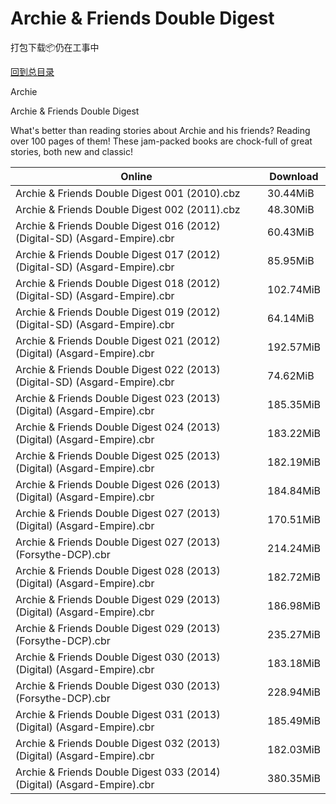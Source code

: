 # Archie & Friends Double Digest

打包下载📦仍在工事中

[回到总目录](/Catalogs.md)

Archie

Archie & Friends Double Digest

What's better than reading stories about Archie and his friends? Reading over 100 pages of them! These jam-packed books are chock-full of great stories, both new and classic!





Online | Download
--- | ---
Archie & Friends Double Digest 001 (2010).cbz | 30.44MiB
Archie & Friends Double Digest 002 (2011).cbz | 48.30MiB
Archie & Friends Double Digest 016 (2012) (Digital-SD) (Asgard-Empire).cbr | 60.43MiB
Archie & Friends Double Digest 017 (2012) (Digital-SD) (Asgard-Empire).cbr | 85.95MiB
Archie & Friends Double Digest 018 (2012) (Digital-SD) (Asgard-Empire).cbr | 102.74MiB
Archie & Friends Double Digest 019 (2012) (Digital-SD) (Asgard-Empire).cbr | 64.14MiB
Archie & Friends Double Digest 021 (2012) (Digital) (Asgard-Empire).cbr | 192.57MiB
Archie & Friends Double Digest 022 (2013) (Digital-SD) (Asgard-Empire).cbr | 74.62MiB
Archie & Friends Double Digest 023 (2013) (Digital) (Asgard-Empire).cbr | 185.35MiB
Archie & Friends Double Digest 024 (2013) (Digital) (Asgard-Empire).cbr | 183.22MiB
Archie & Friends Double Digest 025 (2013) (Digital) (Asgard-Empire).cbr | 182.19MiB
Archie & Friends Double Digest 026 (2013) (Digital) (Asgard-Empire).cbr | 184.84MiB
Archie & Friends Double Digest 027 (2013) (Digital) (Asgard-Empire).cbr | 170.51MiB
Archie & Friends Double Digest 027 (2013) (Forsythe-DCP).cbr | 214.24MiB
Archie & Friends Double Digest 028 (2013) (Digital) (Asgard-Empire).cbr | 182.72MiB
Archie & Friends Double Digest 029 (2013) (Digital) (Asgard-Empire).cbr | 186.98MiB
Archie & Friends Double Digest 029 (2013) (Forsythe-DCP).cbr | 235.27MiB
Archie & Friends Double Digest 030 (2013) (Digital) (Asgard-Empire).cbr | 183.18MiB
Archie & Friends Double Digest 030 (2013) (Forsythe-DCP).cbr | 228.94MiB
Archie & Friends Double Digest 031 (2013) (Digital) (Asgard-Empire).cbr | 185.49MiB
Archie & Friends Double Digest 032 (2013) (Digital) (Asgard-Empire).cbr | 182.03MiB
Archie & Friends Double Digest 033 (2014) (Digital) (Asgard-Empire).cbr | 380.35MiB